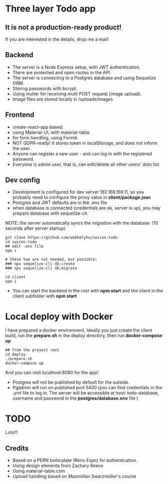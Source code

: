 # Three layer Todo app

## It is not a production-ready product!

If you are interested in the details, drop me a mail!

## Backend

- The server is a Node Express setup, with JWT authentication.
- There are protected and open routes in the API.
- The server is connecting to a Postgres database and using Sequelize ORM.
- Storing passwords with bcrypt.
- Using multer for receiving multi POST request (image upload).
- Image files are stored locally in /uploads/images

## Frontend

- create-react-app based.
- using Material-UI, with material-table
- for form handling, using Formik
- NOT GDPR-ready! It stores token in localStorage, and does not inform the user.
- Anyone can register a new user - and can log in with the registered password.
- Everyone is admin user, that is, can edit/delete all other users' doto list.

## Dev config

- Development is configured for dev server 192.168.168.11, so you probably need to configure the proxy value in **client/package.json**
- Postgres and JWT defaults are in the .env file
- when database is connected (credentials are ok, server is up), you may prepare database with sequelize-cli.

NOTE: the server automatically syncs the migration with the database. (10 seconds after server startup)

```
git clone https://github.com/webhelyhu/swicon-todo
cd swicon-todo
## edit .env file
npm i

# these two are not needed, but possible:
### npx sequelize-cli db:create
### npx sequelize-cli db:migrate

cd client
npm i
```

- You can start the backend in the root with **npm start** and the client in the client subfolder with **npm start**

# Local deploy with Docker

I have prepared a docker environment. Ideally you just create the client build, run the **prepare.sh** in the deploy directory, then run **docker-compose up**

```
## from the project root
cd deploy
./prepare.sh
docker-compose up
```

And you can visit localhost:8080 for the app!

- Postgres will not be published by default for the outside.
- Pgadmin will run on published port 5430 (you can find credentials in the .yml file to log in. The server will be accessible at host: todo-database, username and password in the **postgres/database.env** file )

# TODO

Lots!!!

## Credits

- Based on a PERN boilerplate (Reno Expo) for authentication.
- Using design elements from Zachary Reece
- Using material-table.com
- Upload handling based on Maximilian Swarzmüller's course
